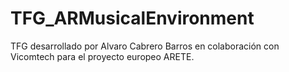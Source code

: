 # TFG_ARMusicalEnvironment
TFG desarrollado por Alvaro Cabrero Barros en colaboración con Vicomtech para el proyecto europeo ARETE.

